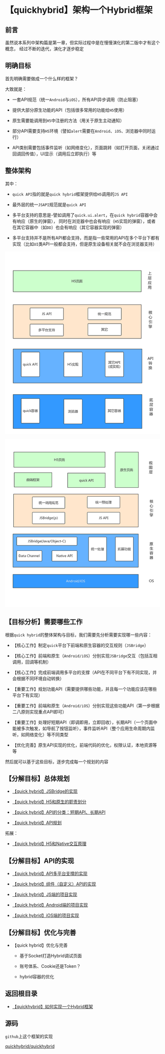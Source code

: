 # 【quickhybrid】架构一个Hybrid框架

## 前言

虽然说本系列中架构篇是第一章，但实际过程中是在慢慢演化的第二版中才有这个概念，
经过不断的迭代，演化才逐步稳定

## 明确目标

首先明确需要做成一个什么样的框架？

大致就是：

- 一套API规范（统一`Android`与`iOS`），所有API异步调用（防止阻塞）

- 提供大部分原生功能的API（包括很多常用的功能给`H5`使用）

- 原生需要能调用到`H5`中注册的方法（用关于原生主动通知）

- 部分API需要支持`H5`环境（譬如`alert`需要在`Android`、`iOS`、浏览器中同时运行）

- API类别需要包括事件监听（如网络变化），页面跳转（如打开页面，关闭通过回调回传值），UI显示（调用后立即执行）等

## 整体架构

其中：

- `quick API`指的就是`quick hybrid`框架提供给`H5`调用的`JS API`

- 最外层的统一`JSAPI`规范就是`quick API`

- 多平台支持的意思是-譬如调用了`quick.ui.alert`，在`quick hybrid`容器中会有响应（原生的弹窗），
同时在浏览器中也会有响应（`H5`实现的弹窗），或者在其它容器中（如`DD`）也会有响应（其它容器实现的弹窗）

- 多平台支持并不是所有API都会支持，而是指一些常用的API在多个平台下都有实现（比如`UI`类API一般都会支持，但是原生设备相关就不会在浏览器支持）

![](images/quickhybrid_multiplatform.png)

![](images/quickhybrid_apiimpl.png)

## 【目标分析】需要哪些工作

根据`quick hybrid`的整体架构与目标，我们需要先分析需要实现哪一些内容：

- 【核心工作】制定`quick`平台下前端和原生容器的交互规则（`JSBridge`）

- 【核心工作】前端和原生（`Android/iOS`）分别实现`JSBridge`交互（包括互相调用，回调等机制）

- 【核心工作】完成前端调用多平台的支撑（API在不同平台下有不同实现，并会根据不同环境自动转换）

- 【重要工作】规划功能API（需要提供哪些功能，并且每一个功能应该在哪些平台下有实现）

- 【重要工作】前端和原生（`Android/iOS`）分别实现这些功能API（第一步根据二八原则实现重点API即可）

- 【重要工作】处理好短期API（即调即用，立即回收），长期API（一个页面中能被多次触发，如导航了按钮监听），事件监听API（整个应用生命周期内监听，如网络变化）等不同类型

- 【优化完善】原生API实现的优化，前端代码的优化，权限认证，本地资源等等

然后就可以基于这些目标，逐步完成每一个规划的内容

## 【分解目标】总体规划

- [【quick hybrid】JSBridge的实现](../quickhybrid_jsbridge/quickhybrid_jsbridge.md)

- [【quick hybrid】H5和原生的职责划分](../quickhybrid_h5ornative/quickhybrid_h5ornative.md)

- [【quick hybrid】API的分类：短期API、长期API](../quickhybrid_apiclassify/quickhybrid_apiclassify.md)

- [【quick hybrid】API规划](../quickhybrid_apiplanning/quickhybrid_apiplanning.md)

拓展：

- [【quick hybrid】H5和Native交互原理](../quickhybrid_native2h5interaction/quickhybrid_native2h5interaction.md)

## 【分解目标】API的实现

- [【quick hybrid】API多平台支撑的实现](../quickhybrid_apimultiplatform/quickhybrid_apimultiplatform.md)

- [【quick hybrid】组件（自定义）API的实现](../quickhybrid_apicomponents/quickhybrid_apicomponents.md)

- [【quick hybrid】JS端的项目实现](../quickhybrid_apijs/quickhybrid_apijs.md)

- [【quick hybrid】Android端的项目实现](../quickhybrid_apiandroid/quickhybrid_apiandroid.md)

- [【quick hybrid】iOS端的项目实现](../quickhybrid_apiios/quickhybrid_apiios.md)

## 【分解目标】优化与完善

- 【quick hybrid】优化与完善

    - 基于Socket打造Hybrid调试页面

    - 账号体系、Cookie还是Token？

    - hybrid容器的优化

## 返回根目录

- [【quickhybrid】如何实现一个Hybrid框架](../quickhybrid_preface/quickhybrid_preface.md)

## 源码

`github`上这个框架的实现

[quickhybrid/quickhybrid](https://github.com/quickhybrid/quickhybrid)
